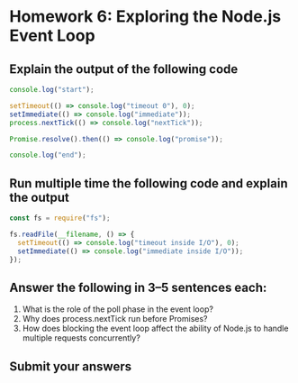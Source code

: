 # Homework 6: Exploring the Node.js Event Loop
## Explain the output of the following code
```JavaScript
console.log("start");

setTimeout(() => console.log("timeout 0"), 0);
setImmediate(() => console.log("immediate"));
process.nextTick(() => console.log("nextTick"));

Promise.resolve().then(() => console.log("promise"));

console.log("end");
```
## Run multiple time the following code and explain the output
```JavaScript
const fs = require("fs");

fs.readFile(__filename, () => {
  setTimeout(() => console.log("timeout inside I/O"), 0);
  setImmediate(() => console.log("immediate inside I/O"));
});

```
## Answer the following in 3–5 sentences each:
1. What is the role of the poll phase in the event loop?
2. Why does process.nextTick run before Promises?
3. How does blocking the event loop affect the ability of Node.js to handle multiple requests concurrently?

## Submit your answers

